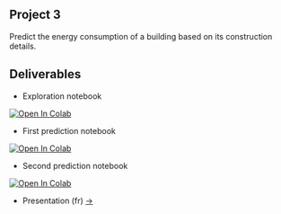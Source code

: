 ## Project 3

Predict the energy consumption of a building based on its construction details.

## Deliverables

* Exploration notebook

[![Open In Colab](https://colab.research.google.com/assets/colab-badge.svg)](https://colab.research.google.com/github/Xmaster6y/ML-Engineer/blob/main/Projects/Project_3/exploration_notebook.ipynb)

* First prediction notebook

[![Open In Colab](https://colab.research.google.com/assets/colab-badge.svg)](https://colab.research.google.com/github/Xmaster6y/ML-Engineer/blob/main/Projects/Project_3/prediction_notebook_1.ipynb)

* Second prediction notebook

[![Open In Colab](https://colab.research.google.com/assets/colab-badge.svg)](https://colab.research.google.com/github/Xmaster6y/ML-Engineer/blob/main/Projects/Project_3/prediction_notebook_2.ipynb)

* Presentation (fr) [->](./presentation.pdf)
